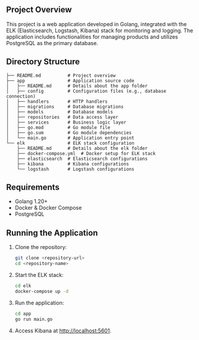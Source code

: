 ## Project Overview
This project is a web application developed in Golang, integrated with the ELK (Elasticsearch, Logstash, Kibana) stack for monitoring and logging. The application includes functionalities for managing products and utilizes PostgreSQL as the primary database.

## Directory Structure
```
├── README.md          # Project overview
├── app                # Application source code
│   ├── README.md      # Details about the app folder
│   ├── config         # Configuration files (e.g., database connection)
│   ├── handlers       # HTTP handlers
│   ├── migrations     # Database migrations
│   ├── models         # Database models
│   ├── repositories   # Data access layer
│   ├── services       # Business logic layer
│   ├── go.mod         # Go module file
│   ├── go.sum         # Go module dependencies
│   └── main.go        # Application entry point
└── elk                # ELK stack configuration
    ├── README.md      # Details about the elk folder
    ├── docker-compose.yml  # Docker setup for ELK stack
    ├── elasticsearch  # Elasticsearch configurations
    ├── kibana         # Kibana configurations
    └── logstash       # Logstash configurations
```

## Requirements
- Golang 1.20+
- Docker & Docker Compose
- PostgreSQL

## Running the Application
1. Clone the repository:
   ```bash
   git clone <repository-url>
   cd <repository-name>
   ```
2. Start the ELK stack:
   ```bash
   cd elk
   docker-compose up -d
   ```
3. Run the application:
   ```bash
   cd app
   go run main.go
   ```
4. Access Kibana at [http://localhost:5601](http://localhost:5601).